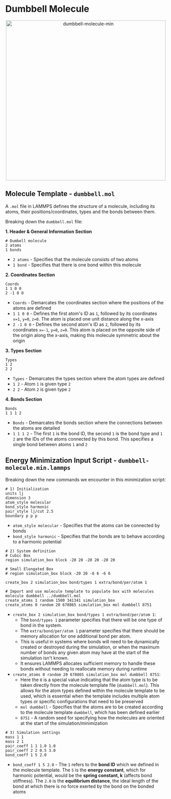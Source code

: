 # Dumbbell Molecule

<p align="center">
  <img src="https://github.com/c-vandenberg/lammps-tutorials/assets/60201356/272a447c-9639-4343-a5ce-61f009c66142", alt="dumbbell-molecule-min" width="500"/>
</p>

## Molecule Template - `dumbbell.mol`
A `.mol` file in LAMMPS defines the structure of a molecule, including its atoms, their positions/coordinates, types and the bonds between them. 

Breaking down the `dumbbell.mol` file:

**1. Header & General Information Section**
```
# Dumbell molecule
2 atoms
1 bonds
```
* `2 atoms` - Specifies that the molecule consists of two atoms
* `1 bond` - Specifies that there is one bond within this molecule

**2. Coordinates Section**
```
Coords
1 1 0 0
2 -1 0 0
```
* `Coords` - Demarcates the coordinates section where the positions of the atoms are defined
* `1 1 0 0` - Defines the first atom's ID as `1`, followed by its coordinates `x=1`, `y=0`, `z=0`. The atom is placed one unit distance along the x-axis
* `2 -1 0 0` - Defines the second atom's ID as `2`, followed by its coordinates `x=-1`, `y=0`, `z=0`. This atom is placed on the opposite side of the origin along the x-axis, making this molecule symmetric about the origin

**3. Types Section**
```
Types
1 2
2 2
```
* `Types` - Demarcates the types section where the atom types are defined
* `1 2` - Atom `1` is given type `2`
* `2 2` - Atom `2` is given type `2`

**4. Bonds Section**
```
Bonds
1 1 1 2
```
* `Bonds` - Demarcates the bonds section where the connections between the atoms are detailed
* `1 1 1 2` - The first `1` is the bond ID, the second `1` is the bond type and `1 2` are the IDs of the atoms connected by this bond. This specifies a single bond between atoms `1` and `2`

## Energy Minimization Input Script - `dumbbell-molecule.min.lammps`

Breaking down the new commands we encounter in this minimization script:

```
# 1) Initialization
units lj
dimension 3
atom_style molecular
bond_style harmonic
pair_style lj/cut 2.5
boundary p p p
```
* `atom_style molecular` - Specifies that the atoms can be connected by bonds
* `bond_style harmonic` - Specifies that the bonds are to behave according to a harmonic potential

```
# 2) System definition
# Cubic Box
region simulation_box block -20 20 -20 20 -20 20

# Small Elongated Box
# region simulation_box block -20 20 -6 6 -6 6

create_box 2 simulation_box bond/types 1 extra/bond/per/atom 1

# Import and use molecule template to populate box with molecules
molecule dumbbell ../dumbbell.mol
create_atoms 1 random 1500 341341 simulation_box
create_atoms 0 random 20 678865 simulation_box mol dumbbell 8751
```
* `create_box 2 simulation_box bond/types 1 extra/bond/per/atom 1`:
  * The `bond/types 1` parameter specifies that there will be one type of bond in the system. 
  * The `extra/bond/per/atom 1` parameter specifies that there should be memory allocation for one additional bond per atom. 
  * This is useful in systems where bonds will need to be dynamically created or destroyed during the simulation, or when the maximum number of bonds any given atom may have at the start of the simulation isn't known. 
  * It ensures LAMMPS allocates sufficient memory to handle these bonds without needing to reallocate memory during runtime
* `create_atoms 0 random 20 678865 simulation_box mol dumbbell 8751`:
  * Here the `0` is a special value indicating that the atom type is to be taken directly from the molecule template file (`dumbbell.mol`). This allows for the atom types defined within the molecule template to be used, which is essential when the template includes multiple atom types or specific configurations that need to be preserved
  * `mol dumbbell` -  Specifies that the atoms are to be created according to the molecule template `dumbbell`, which has been defined earlier
  * `8751` - A random seed for specifying how the molecules are oriented at the start of the simulation/minimization

```
# 3) Simulation settings
mass 1 1
mass 2 1
pair_coeff 1 1 1.0 1.0
pair_coeff 2 2 0.5 3.0
bond_coeff 1 5 2.0
```
* `bond_coeff 1 5 2.0` - The `1` refers to the **bond ID** which we defined in the molecule template. The `5` is the **energy constant**, which for harmonic potential, would be the **spring constant, k** (affects bond stiffness). The `2.0` is the **equilibrium distance**, the ideal length of the bond at which there is no force exerted by the bond on the bonded atoms
